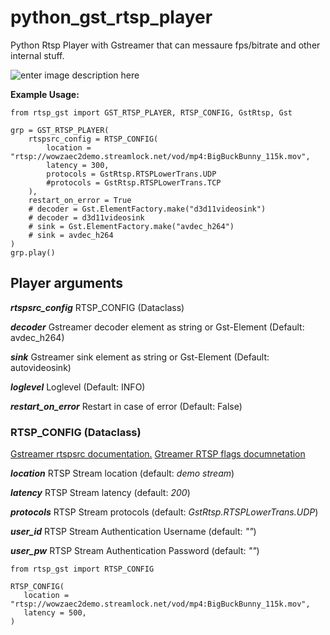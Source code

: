 # python_gst_rtsp_player

Python Rtsp Player with Gstreamer that can messaure fps/bitrate and other internal stuff.

![enter image description here](https://i.imgur.com/dpQ7Q4d.png)

**Example Usage:**

    from rtsp_gst import GST_RTSP_PLAYER, RTSP_CONFIG, GstRtsp, Gst

    grp = GST_RTSP_PLAYER(
        rtspsrc_config = RTSP_CONFIG(
            location = "rtsp://wowzaec2demo.streamlock.net/vod/mp4:BigBuckBunny_115k.mov",
            latency = 300,
            protocols = GstRtsp.RTSPLowerTrans.UDP
            #protocols = GstRtsp.RTSPLowerTrans.TCP
        ),
        restart_on_error = True
        # decoder = Gst.ElementFactory.make("d3d11videosink")
        # decoder = d3d11videosink
        # sink = Gst.ElementFactory.make("avdec_h264")
        # sink = avdec_h264
    )
    grp.play()


## Player arguments
***rtspsrc_config***  RTSP_CONFIG (Dataclass)

***decoder***  Gstreamer decoder element as string or Gst-Element (Default: avdec_h264)

***sink***  Gstreamer sink element as string or Gst-Element  (Default: autovideosink)

***loglevel*** Loglevel (Default: INFO)

***restart_on_error*** Restart in case of error (Default: False)


### RTSP_CONFIG (Dataclass)
[Gstreamer rtspsrc documentation.](https://gstreamer.freedesktop.org/documentation/rtsp/rtspsrc.html?gi-language=c)
[Gtreamer RTSP flags documnetation](https://lazka.github.io/pgi-docs/GstRtsp-1.0/flags.html#GstRtsp.RTSPLowerTrans) 

***location***  RTSP Stream location (default: *demo stream*)

***latency***  RTSP Stream latency  (default: *200*)

***protocols***  RTSP Stream protocols  (default: *GstRtsp.RTSPLowerTrans.UDP*)

***user_id***  RTSP Stream Authentication Username  (default: *""*)

***user_pw***  RTSP Stream Authentication Password (default: *""*)

    from rtsp_gst import RTSP_CONFIG
    
    RTSP_CONFIG( 
       location = "rtsp://wowzaec2demo.streamlock.net/vod/mp4:BigBuckBunny_115k.mov", 
       latency = 500, 
    )
